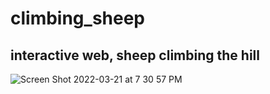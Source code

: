 # climbing_sheep
## interactive web, sheep climbing the hill
![Screen Shot 2022-03-21 at 7 30 57 PM](https://user-images.githubusercontent.com/55650557/159370140-a72d1f0a-475e-45a0-949d-81dd69a967ee.png)
